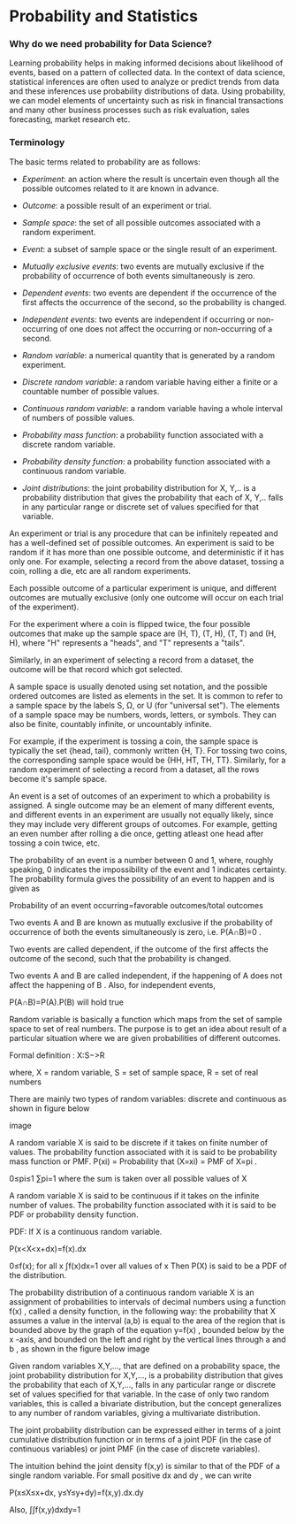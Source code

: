 # Probability and Statistics

### **Why do we need probability for Data Science?**

Learning probability helps in making informed decisions about likelihood of events, based on a pattern of collected data. In the context of data science, statistical inferences are often used to analyze or predict trends from data and these inferences use probability distributions of data. Using probability, we can model elements of uncertainty such as risk in financial transactions and many other business processes such as risk evaluation, sales forecasting, market research etc.

### **Terminology**

The basic terms related to probability are as follows:

- _Experiment_: an action where the result is uncertain even though all the possible outcomes related to it are known in advance.

- _Outcome_: a possible result of an experiment or trial.

- _Sample space_: the set of all possible outcomes associated with a random experiment.

- _Event_: a subset of sample space or the single result of an experiment.

- _Mutually exclusive events_: two events are mutually exclusive if the probability of occurrence of both events simultaneously is zero.

- _Dependent events_: two events are dependent if the occurrence of the first affects the occurrence of the second, so the probability is changed.

- _Independent events_: two events are independent if occurring or non-occurring of one does not affect the occurring or non-occurring of a second.

- _Random variable_: a numerical quantity that is generated by a random experiment.

- _Discrete random variable_: a random variable having either a finite or a countable number of possible values.

- _Continuous random variable_: a random variable having a whole interval of numbers of possible values.

- _Probability mass function_: a probability function associated with a discrete random variable.

- _Probability density function_: a probability function associated with a continuous random variable.

- _Joint distributions_: the joint probability distribution for X, Y,.. is a probability distribution that gives the probability that each of X, Y,.. falls in any particular range or discrete set of values specified for that variable.

An experiment or trial is any procedure that can be infinitely repeated and has a well-defined set of possible outcomes. An experiment is said to be random if it has more than one possible outcome, and deterministic if it has only one. For example, selecting a record from the above dataset, tossing a coin, rolling a die, etc are all random experiments.


Each possible outcome of a particular experiment is unique, and different outcomes are mutually exclusive (only one outcome will occur on each trial of the experiment).

For the experiment where a coin is flipped twice, the four possible outcomes that make up the sample space are (H, T), (T, H), (T, T) and (H, H), where "H" represents a "heads", and "T" represents a "tails".

Similarly, in an experiment of selecting a record from a dataset, the outcome will be that record which got selected.


A sample space is usually denoted using set notation, and the possible ordered outcomes are listed as elements in the set. It is common to refer to a sample space by the labels S, Ω, or U (for "universal set"). The elements of a sample space may be numbers, words, letters, or symbols. They can also be finite, countably infinite, or uncountably infinite.

For example, if the experiment is tossing a coin, the sample space is typically the set {head, tail}, commonly written {H, T}. For tossing two coins, the corresponding sample space would be {HH, HT, TH, TT}. Similarly, for a random experiment of selecting a record from a dataset, all the rows become it's sample space.


An event is a set of outcomes of an experiment to which a probability is assigned. A single outcome may be an element of many different events, and different events in an experiment are usually not equally likely, since they may include very different groups of outcomes. For example, getting an even number after rolling a die once, getting atleast one head after tossing a coin twice, etc.


The probability of an event is a number between 0 and 1, where, roughly speaking, 0 indicates the impossibility of the event and 1 indicates certainty. The probability formula gives the possibility of an event to happen and is given as

Probability of an event occurring=favorable outcomes/total outcomes


Two events  A  and  B  are known as mutually exclusive if the probability of occurrence of both the events simultaneously is zero, i.e.  P(A∩B)=0 .


Two events are called dependent, if the outcome of the first affects the outcome of the second, such that the probability is changed.


Two events  A  and  B  are called independent, if the happening of  A  does not affect the happening of  B . Also, for independent events,

P(A∩B)=P(A).P(B)  will hold true


Random variable is basically a function which maps from the set of sample space to set of real numbers. The purpose is to get an idea about result of a particular situation where we are given probabilities of different outcomes.

Formal definition :  X:S−>R 

where,  X  = random variable,  S  = set of sample space,  R  = set of real numbers


There are mainly two types of random variables: discrete and continuous as shown in figure below

image


A random variable  X  is said to be discrete if it takes on finite number of values. The probability function associated with it is said to be probability mass function or PMF.  P(xi)  = Probability that  (X=xi)  = PMF of  X=pi .

0≤pi≤1 
∑pi=1  where the sum is taken over all possible values of X


A random variable  X  is said to be continuous if it takes on the infinite number of values. The probability function associated with it is said to be PDF or probability density function.

PDF: If  X  is a continuous random variable.

P(x<X<x+dx)=f(x).dx 

0≤f(x);  for all  x 
∫f(x)dx=1  over all values of  x 
Then  P(X)  is said to be a PDF of the distribution.

The probability distribution of a continuous random variable  X  is an assignment of probabilities to intervals of decimal numbers using a function  f(x) , called a density function, in the following way: the probability that  X  assumes a value in the interval  (a,b)  is equal to the area of the region that is bounded above by the graph of the equation  y=f(x) , bounded below by the  x -axis, and bounded on the left and right by the vertical lines through  a  and  b , as shown in the figure below image



Given random variables  X,Y,...,  that are defined on a probability space, the joint probability distribution for  X,Y,...,  is a probability distribution that gives the probability that each of  X,Y,...,  falls in any particular range or discrete set of values specified for that variable. In the case of only two random variables, this is called a bivariate distribution, but the concept generalizes to any number of random variables, giving a multivariate distribution.

The joint probability distribution can be expressed either in terms of a joint cumulative distribution function or in terms of a joint PDF (in the case of continuous variables) or joint PMF (in the case of discrete variables).



The intuition behind the joint density  f(x,y)  is similar to that of the PDF of a single random variable. For small positive  dx  and  dy , we can write

P(x≤X≤x+dx, y≤Y≤y+dy)=f(x,y).dx.dy 

Also,  ∫∫f(x,y)dxdy=1



